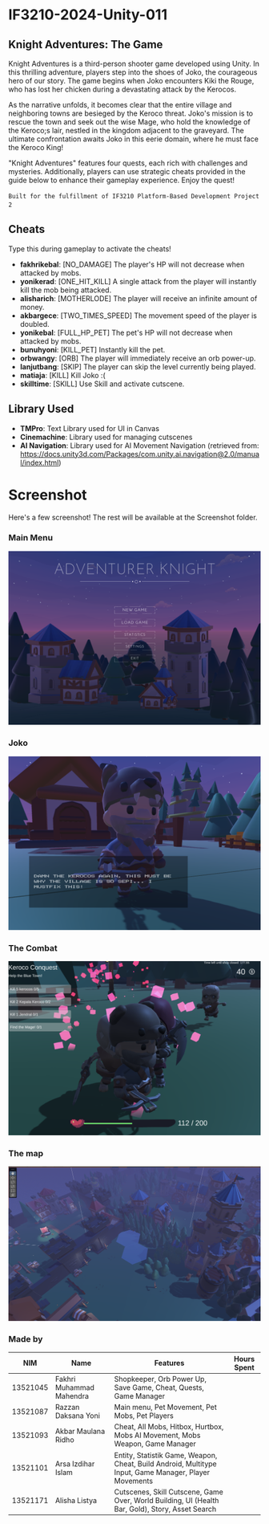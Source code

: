 # IF3210-2024-Unity-011

## Knight Adventures: The Game

Knight Adventures is a third-person shooter game developed using Unity. In this thrilling adventure, players step into the shoes of Joko, the courageous hero of our story. The game begins when Joko encounters Kiki the Rouge, who has lost her chicken during a devastating attack by the Kerocos.

As the narrative unfolds, it becomes clear that the entire village and neighboring towns are besieged by the Keroco threat. Joko's mission is to rescue the town and seek out the wise Mage, who hold the knowledge of the Keroco;s lair, nestled in the kingdom adjacent to the graveyard. The ultimate confrontation awaits Joko in this eerie domain, where he must face the Keroco King!

"Knight Adventures" features four quests, each rich with challenges and mysteries. Additionally, players can use strategic cheats provided in the guide below to enhance their gameplay experience. Enjoy the quest!

`Built for the fulfillment of IF3210 Platform-Based Development Project 2`

## Cheats

Type this during gameplay to activate the cheats!

- **fakhrikebal**: [NO_DAMAGE] The player's HP will not decrease when attacked by mobs.
- **yonikerad**: [ONE_HIT_KILL] A single attack from the player will instantly kill the mob being attacked.
- **alisharich**: [MOTHERLODE] The player will receive an infinite amount of money.
- **akbargece**: [TWO_TIMES_SPEED] The movement speed of the player is doubled.
- **yonikebal**: [FULL_HP_PET] The pet's HP will not decrease when attacked by mobs.
- **bunuhyoni**: [KILL_PET] Instantly kill the pet.
- **orbwangy**: [ORB] The player will immediately receive an orb power-up.
- **lanjutbang**: [SKIP] The player can skip the level currently being played.
- **matiaja**: [KILL] Kill Joko :(
- **skilltime**: [SKILL] Use Skill and activate cutscene.

## Library Used
- **TMPro**: Text Library used for UI in Canvas
- **Cinemachine**: Library used for managing cutscenes
- **AI Navigation**: Library used for AI Movement Navigation (retrieved from: https://docs.unity3d.com/Packages/com.unity.ai.navigation@2.0/manual/index.html)

# Screenshot

Here's a few screenshot! The rest will be available at the Screenshot folder.

### Main Menu
![Alt text](image.png)

### Joko
![Alt text](image-3.png)

### The Combat
![Alt text](image-1.png)

### The map
![Alt text](image-2.png)

### Made by

| NIM      | Name                    | Features                                                                      | Hours Spent |
|----------|-------------------------|-------------------------------------------------------------------------------|-------------|
| 13521045 | Fakhri Muhammad Mahendra | Shopkeeper, Orb Power Up, Save Game, Cheat, Quests, Game Manager            |             |
| 13521087 | Razzan Daksana Yoni      | Main menu, Pet Movement, Pet Mobs, Pet Players                                                              |             |
| 13521093 | Akbar Maulana Ridho      | Cheat, All Mobs, Hitbox, Hurtbox, Mobs AI Movement, Mobs Weapon, Game Manager |             |
| 13521101 | Arsa Izdihar Islam       | Entity, Statistik Game, Weapon, Cheat, Build Android, Multitype Input, Game Manager, Player Movements |             |
| 13521171 | Alisha Listya            | Cutscenes, Skill Cutscene, Game Over, World Building, UI (Health Bar, Gold), Story, Asset Search                      |             |
